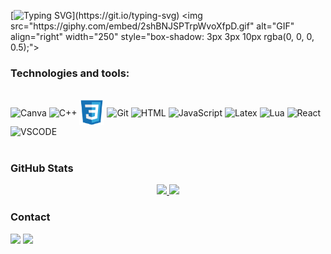 [![Typing SVG](https://readme-typing-svg.herokuapp.com?font=Fira+Code&pause=1000&color=7C0EF7&width=435&lines=Hey+there!+I'm+Milena+Bernardi.;Welcome+to+my+Github+profile!)](https://git.io/typing-svg)
<img src="https://giphy.com/embed/2shBNJSPTrpWvoXfpD.gif" alt="GIF" align="right" width="250" style="box-shadow: 3px 3px 10px rgba(0, 0, 0, 0.5);">

### Technologies and tools:

<div style="display: inline_block"><br>
  <img align="center" alt="Canva" height="40" width="40" src="https://cdn.jsdelivr.net/gh/devicons/devicon@latest/icons/canva/canva-original.svg">
  <img align="center" alt="C++" height="40" width="40" src="https://cdn.jsdelivr.net/gh/devicons/devicon@latest/icons/cplusplus/cplusplus-original.svg">
  <img align="center" alt="CSS" height="40" width="40" src="https://raw.githubusercontent.com/devicons/devicon/master/icons/css3/css3-original.svg">
  <img align="center" alt="Git" height="40" width="40" src="https://cdn.jsdelivr.net/gh/devicons/devicon/icons/git/git-original.svg">
  <img align="center" alt="HTML" height="40" width="40" src="https://cdn.jsdelivr.net/gh/devicons/devicon@latest/icons/html5/html5-original.svg">   
  <img align="center" alt="JavaScript" height="40" width="40" src="https://cdn.jsdelivr.net/gh/devicons/devicon@latest/icons/javascript/javascript-original.svg">
  <img align="center" alt="Latex" height="40" width="40" src="https://cdn.jsdelivr.net/gh/devicons/devicon@latest/icons/latex/latex-original.svg">
  <img align="center" alt="Lua" height="40" width="40" src="https://cdn.jsdelivr.net/gh/devicons/devicon@latest/icons/lua/lua-original.svg">
  <img align="center" alt="React" height="40" width="40" src="https://cdn.jsdelivr.net/gh/devicons/devicon@latest/icons/react/react-original.svg">
  <img align="center" alt="VSCODE" height="40" width="40" src="https://cdn.jsdelivr.net/gh/devicons/devicon@latest/icons/vscode/vscode-original.svg">
</div><br>

### GitHub Stats

<div align="center" style="display: flex; justify-content: center;">
  <a href="https://github.com/milenaabernardi">
    <img height="195px" src="https://github-readme-stats.vercel.app/api?username=milenaabernardi&show_icons=true&theme=tokyonight&include_all_commits=false&count_private=true&border_color=00000000"/>
    <img height="195px" src="https://github-readme-stats.vercel.app/api/top-langs/?username=milenaabernardi&layout=compact&langs_count=14&theme=tokyonight&border_color=00000000"/>
  </a>
</div>
    
### Contact

<div> 
  <a href="https://www.linkedin.com/in/milena-alessandra-bernardi-851164236/" target="_blank"><img src="https://img.shields.io/badge/-LinkedIn-%230077B5?style=for-the-badge&logo=linkedin&logoColor=white" target="_blank"></a> 
  <a href="mailto:milenaabernardi@gmail.com"><img src="https://img.shields.io/badge/-Gmail-%23333?style=for-the-badge&logo=gmail&logoColor=white" target="_blank"></a>
</div>
